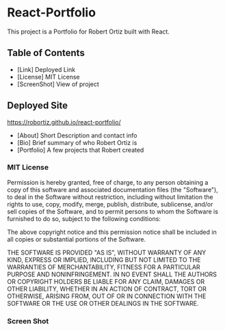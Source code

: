 # React-Portfolio
This project is a Portfolio for Robert Ortiz built with React.

## Table of Contents

- [Link] Deployed Link 
- [License] MIT License
- [ScreenShot] View of project

## Deployed Site

https://robortiz.github.io/react-portfolio/

- [About] Short Description and contact info
- [Bio] Brief summary of who Robert Ortiz is
- [Portfolio] A few projects that Robert created

### MIT License

Permission is hereby granted, free of charge, to any person obtaining a copy of this software and associated documentation files (the "Software"), to deal in the Software without restriction, including without limitation the rights to use, copy, modify, merge, publish, distribute, sublicense, and/or sell copies of the Software, and to permit persons to whom the Software is furnished to do so, subject to the following conditions:

The above copyright notice and this permission notice shall be included in all copies or substantial portions of the Software.

THE SOFTWARE IS PROVIDED "AS IS", WITHOUT WARRANTY OF ANY KIND, EXPRESS OR IMPLIED, INCLUDING BUT NOT LIMITED TO THE WARRANTIES OF MERCHANTABILITY, FITNESS FOR A PARTICULAR PURPOSE AND NONINFRINGEMENT. IN NO EVENT SHALL THE AUTHORS OR COPYRIGHT HOLDERS BE LIABLE FOR ANY CLAIM, DAMAGES OR OTHER LIABILITY, WHETHER IN AN ACTION OF CONTRACT, TORT OR OTHERWISE, ARISING FROM, OUT OF OR IN CONNECTION WITH THE SOFTWARE OR THE USE OR OTHER DEALINGS IN THE SOFTWARE.

### Screen Shot



